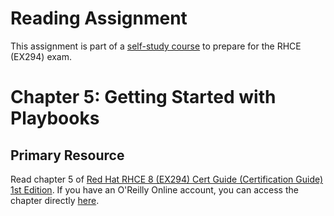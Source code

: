# Reading Assignment
This assignment is part of a [self-study course](../README.md) to prepare for the RHCE (EX294) exam.
# Chapter 5: Getting Started with Playbooks

## Primary Resource
Read chapter 5 of [Red Hat RHCE 8 (EX294) Cert Guide (Certification Guide) 1st Edition](https://www.amazon.com/RHCE-EX294-Cert-Guide-Certification/dp/0136872433).  If you have an O'Reilly Online account, you can access the chapter directly [here](https://learning.oreilly.com/library/view/Red+Hat+RHCE+8+(EX294)+Cert+Guide/9780136872481/ch05.html#ch05).

